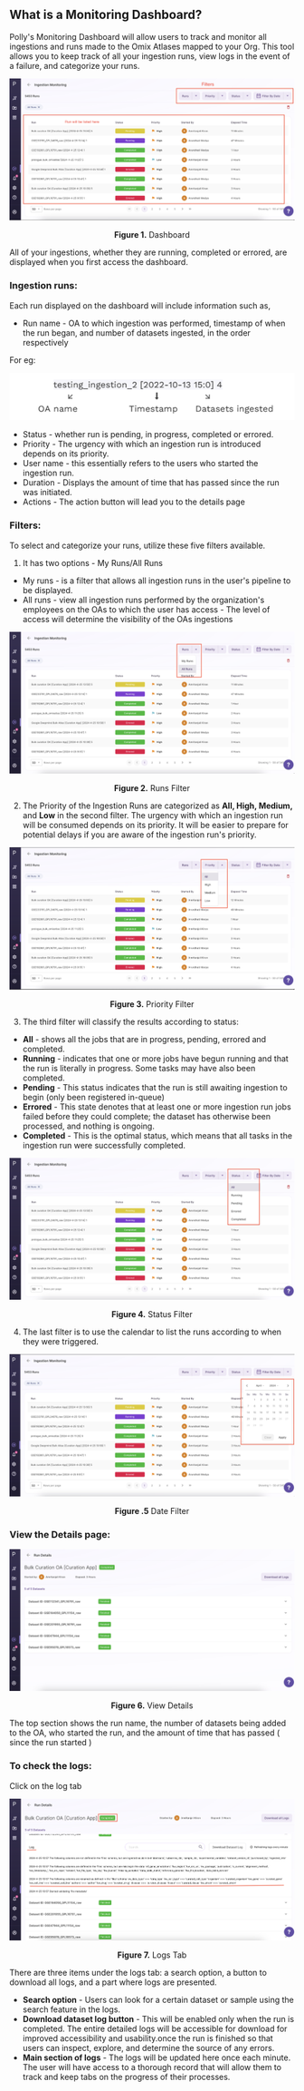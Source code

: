 ## What is a Monitoring Dashboard?

Polly's Monitoring Dashboard will allow users to track and monitor all ingestions and runs made to the Omix Atlases mapped to your Org. This tool allows you to keep track of all your ingestion runs, view logs in the event of a failure, and categorize your runs.


![Accessing the dashboard](../img/Monitoring_Dashboard/Moniteringdashboard.png) <center>**Figure 1.** Dashboard</center> 

All of your ingestions, whether they are running, completed or errored, are displayed when you first access the dashboard.

### Ingestion runs:

Each run displayed on the dashboard will include information such as,

- Run name - OA to which ingestion was performed, timestamp of when the run began, and number of datasets ingested, in the order respectively

For eg:

![](../img/Monitoring_Dashboard/9.png)

- Status - whether run is pending, in progress, completed or errored.
- Priority - The urgency with which an ingestion run is introduced depends on its priority.
- User name - this essentially refers to the users who started the ingestion run.
- Duration - Displays the amount of time that has passed since the run was initiated.
- Actions - The action button will lead you to the details page

### Filters:

To select and categorize your runs, utilize these five filters available.

 1. It has two options - My Runs/All Runs
    
<ul>
 <li>My runs - is a filter that allows all ingestion runs in the user's pipeline to be displayed.
 <li>All runs - view all ingestion runs performed by the organization's employees on the OAs to which the user has access
    - The level of access will determine the visibility of the OAs ingestions
</ul></li>

![Filter](../img/Monitoring_Dashboard/Runs.png) <center>**Figure 2.** Runs Filter</center>


 2. The Priority of the Ingestion Runs are categorized as **All, High, Medium,** and **Low** in the second filter. The urgency with which an ingestion run will be consumed depends on its priority. It will be easier to prepare for potential delays if you are aware of the ingestion run's priority.

![Filter](../img/Monitoring_Dashboard/Priority.png) <center>**Figure 3.** Priority Filter</center>


 3. The third filter will classify the results according to status:

 - **All** - shows all the jobs that are in progress, pending, errored and completed.
 - **Running** - indicates that one or more jobs have begun running and that the run is literally in progress. Some tasks may have also been completed.
 - **Pending** - This status indicates that the run is still awaiting ingestion to begin (only been registered in-queue)
 - **Errored** - This state denotes that at least one or more ingestion run jobs failed before they could complete; the dataset has otherwise been processed, and nothing is ongoing.
 - **Completed** - This is the optimal status, which means that all tasks in the ingestion run were successfully completed.

![Filter](../img/Monitoring_Dashboard/Status.png) <center>**Figure 4.** Status Filter</center>

 4. The last filter is to use the calendar to list the runs according to when they were triggered.

![Filter](../img/Monitoring_Dashboard/Filterdate.png) <center>**Figure .5** Date Filter</center>

### View the Details page:


![View details](../img/Monitoring_Dashboard/Viewdetailspage.png) <center>**Figure 6.** View Details</center>

The top section shows the run name, the number of datasets being added to the OA, who started the run, and the amount of time that has passed ( since the run started )


### To check the logs:

Click on the log tab

![Logs Tab](../img/Monitoring_Dashboard/logtabs.png) <center>**Figure 7.** Logs Tab</center>


There are three items under the logs tab: a search option, a button to download all logs, and a part where logs are presented.

- **Search option** - Users can look for a certain dataset or sample using the search feature in the logs.
- **Download dataset log button** - This will be enabled only when the run is completed. The entire detailed logs will be accessible for download for improved accessibility and usability.once the run is finished so that users can inspect, explore, and determine the source of any errors.
- **Main section of logs** - The logs will be updated here once each minute. The user will have access to a thorough record that will allow them to track and keep tabs on the progress of their processes.
